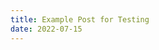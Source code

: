 ```yaml
---
title: Example Post for Testing
date: 2022-07-15
---
```


<script>
	// import Gradient from '../src/lib/components/Gradient.svelte';
    // import Reference from '../src/lib/components/Reference.svelte';
    // import Intro from '../src/lib/components/Intro.svelte';
    import Question from '../src/lib/components/Question.svelte';
    import TodayPassage from '../src/lib/components/TodayPassage.svelte';
    import Highlight from '../src/lib/components/Highlight.svelte';
</script>

<!-- 1.  Example: -->
<Question text="What am I doing with my life?" />

<!-- 2.  Example: Ezra 7 + Ezra 8-->
<TodayPassage passage="Esther 4 + Esther 5" />

<!-- 3.  -->
<Highlight passage="Go, gather together all the Jews that are present in Shushan, and fast ye for me, and neither eat nor drink three days, night or day: I also and my maidens will fast likewise; and so will I go in unto the king, which is not according to the law: and if I perish, I perish." reference="Esther 4:16" />

<!-- 4 -->
<!-- <Explanation background={} summary={}/> -->

<!-- 5A -->
<!-- <Application text={} /> -->

<!-- 5B -->
<!-- <Additional References>
    <Reference text={} summary={} />
</Additional References> -->

<!-- 6 -->
<!-- <Response prayer={} /> -->